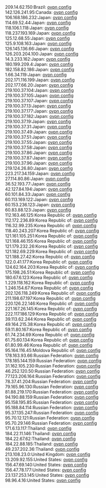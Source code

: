 209.14.62.150:Brazil: [ovpn config](vpn/209_14_62_150.ovpn)  
142.126.241.95:Canada: [ovpn config](vpn/142_126_241_95.ovpn)  
106.168.186.232:Japan: [ovpn config](vpn/106_168_186_232.ovpn)  
114.69.52.44:Japan: [ovpn config](vpn/114_69_52_44.ovpn)  
118.106.1.118:Japan: [ovpn config](vpn/118_106_1_118.ovpn)  
118.237.193.169:Japan: [ovpn config](vpn/118_237_193_169.ovpn)  
125.12.68.55:Japan: [ovpn config](vpn/125_12_68_55.ovpn)  
125.9.108.163:Japan: [ovpn config](vpn/125_9_108_163.ovpn)  
126.145.136.66:Japan: [ovpn config](vpn/126_145_136_66.ovpn)  
126.203.204.100:Japan: [ovpn config](vpn/126_203_204_100.ovpn)  
14.3.233.162:Japan: [ovpn config](vpn/14_3_233_162.ovpn)  
180.199.209.4:Japan: [ovpn config](vpn/180_199_209_4.ovpn)  
182.158.82.186:Japan: [ovpn config](vpn/182_158_82_186.ovpn)  
1.66.34.119:Japan: [ovpn config](vpn/1_66_34_119.ovpn)  
202.171.116.199:Japan: [ovpn config](vpn/202_171_116_199.ovpn)  
202.177.66.20:Japan: [ovpn config](vpn/202_177_66_20.ovpn)  
219.100.37.104:Japan: [ovpn config](vpn/219_100_37_104.ovpn)  
219.100.37.105:Japan: [ovpn config](vpn/219_100_37_105.ovpn)  
219.100.37.107:Japan: [ovpn config](vpn/219_100_37_107.ovpn)  
219.100.37.13:Japan: [ovpn config](vpn/219_100_37_13.ovpn)  
219.100.37.177:Japan: [ovpn config](vpn/219_100_37_177.ovpn)  
219.100.37.182:Japan: [ovpn config](vpn/219_100_37_182.ovpn)  
219.100.37.19:Japan: [ovpn config](vpn/219_100_37_19.ovpn)  
219.100.37.31:Japan: [ovpn config](vpn/219_100_37_31.ovpn)  
219.100.37.49:Japan: [ovpn config](vpn/219_100_37_49.ovpn)  
219.100.37.51:Japan: [ovpn config](vpn/219_100_37_51.ovpn)  
219.100.37.55:Japan: [ovpn config](vpn/219_100_37_55.ovpn)  
219.100.37.58:Japan: [ovpn config](vpn/219_100_37_58.ovpn)  
219.100.37.86:Japan: [ovpn config](vpn/219_100_37_86.ovpn)  
219.100.37.87:Japan: [ovpn config](vpn/219_100_37_87.ovpn)  
219.100.37.96:Japan: [ovpn config](vpn/219_100_37_96.ovpn)  
219.124.26.80:Japan: [ovpn config](vpn/219_124_26_80.ovpn)  
223.217.34.159:Japan: [ovpn config](vpn/223_217_34_159.ovpn)  
27.114.80.86:Japan: [ovpn config](vpn/27_114_80_86.ovpn)  
36.52.193.77:Japan: [ovpn config](vpn/36_52_193_77.ovpn)  
42.127.84.194:Japan: [ovpn config](vpn/42_127_84_194.ovpn)  
60.101.84.33:Japan: [ovpn config](vpn/60_101_84_33.ovpn)  
60.113.169.122:Japan: [ovpn config](vpn/60_113_169_122.ovpn)  
60.153.236.123:Japan: [ovpn config](vpn/60_153_236_123.ovpn)  
60.83.88.123:Japan: [ovpn config](vpn/60_83_88_123.ovpn)  
112.163.46.125:Korea Republic of: [ovpn config](vpn/112_163_46_125.ovpn)  
112.172.236.89:Korea Republic of: [ovpn config](vpn/112_172_236_89.ovpn)  
116.32.99.235:Korea Republic of: [ovpn config](vpn/116_32_99_235.ovpn)  
118.40.243.207:Korea Republic of: [ovpn config](vpn/118_40_243_207.ovpn)  
121.161.105.251:Korea Republic of: [ovpn config](vpn/121_161_105_251.ovpn)  
121.168.46.155:Korea Republic of: [ovpn config](vpn/121_168_46_155.ovpn)  
121.179.232.26:Korea Republic of: [ovpn config](vpn/121_179_232_26.ovpn)  
121.182.69.229:Korea Republic of: [ovpn config](vpn/121_182_69_229.ovpn)  
121.188.27.42:Korea Republic of: [ovpn config](vpn/121_188_27_42.ovpn)  
122.0.41.177:Korea Republic of: [ovpn config](vpn/122_0_41_177.ovpn)  
124.62.164.203:Korea Republic of: [ovpn config](vpn/124_62_164_203.ovpn)  
175.198.26.51:Korea Republic of: [ovpn config](vpn/175_198_26_51.ovpn)  
180.67.6.123:Korea Republic of: [ovpn config](vpn/180_67_6_123.ovpn)  
1.229.118.162:Korea Republic of: [ovpn config](vpn/1_229_118_162.ovpn)  
1.246.154.67:Korea Republic of: [ovpn config](vpn/1_246_154_67.ovpn)  
202.126.118.249:Korea Republic of: [ovpn config](vpn/202_126_118_249.ovpn)  
211.198.67.197:Korea Republic of: [ovpn config](vpn/211_198_67_197.ovpn)  
220.126.22.146:Korea Republic of: [ovpn config](vpn/220_126_22_146.ovpn)  
221.167.26.145:Korea Republic of: [ovpn config](vpn/221_167_26_145.ovpn)  
222.117.186.129:Korea Republic of: [ovpn config](vpn/222_117_186_129.ovpn)  
39.113.62.244:Korea Republic of: [ovpn config](vpn/39_113_62_244.ovpn)  
49.164.215.38:Korea Republic of: [ovpn config](vpn/49_164_215_38.ovpn)  
59.11.80.167:Korea Republic of: [ovpn config](vpn/59_11_80_167.ovpn)  
61.74.234.69:Korea Republic of: [ovpn config](vpn/61_74_234_69.ovpn)  
61.75.60.134:Korea Republic of: [ovpn config](vpn/61_75_60_134.ovpn)  
61.80.99.46:Korea Republic of: [ovpn config](vpn/61_80_99_46.ovpn)  
95.164.116.45:Moldova Republic of: [ovpn config](vpn/95_164_116_45.ovpn)  
178.163.93.66:Russian Federation: [ovpn config](vpn/178_163_93_66.ovpn)  
178.185.144.159:Russian Federation: [ovpn config](vpn/178_185_144_159.ovpn)  
31.162.105.230:Russian Federation: [ovpn config](vpn/31_162_105_230.ovpn)  
46.252.120.50:Russian Federation: [ovpn config](vpn/46_252_120_50.ovpn)  
77.123.206.164:Russian Federation: [ovpn config](vpn/77_123_206_164.ovpn)  
78.37.41.204:Russian Federation: [ovpn config](vpn/78_37_41_204.ovpn)  
79.165.96.130:Russian Federation: [ovpn config](vpn/79_165_96_130.ovpn)  
81.88.219.170:Russian Federation: [ovpn config](vpn/81_88_219_170.ovpn)  
94.190.88.159:Russian Federation: [ovpn config](vpn/94_190_88_159.ovpn)  
95.158.195.85:Russian Federation: [ovpn config](vpn/95_158_195_85.ovpn)  
95.188.84.114:Russian Federation: [ovpn config](vpn/95_188_84_114.ovpn)  
95.37.135.247:Russian Federation: [ovpn config](vpn/95_37_135_247.ovpn)  
95.70.12.121:Russian Federation: [ovpn config](vpn/95_70_12_121.ovpn)  
95.70.29.146:Russian Federation: [ovpn config](vpn/95_70_29_146.ovpn)  
171.6.13.117:Thailand: [ovpn config](vpn/171_6_13_117.ovpn)  
184.22.11.146:Thailand: [ovpn config](vpn/184_22_11_146.ovpn)  
184.22.67.62:Thailand: [ovpn config](vpn/184_22_67_62.ovpn)  
184.22.88.185:Thailand: [ovpn config](vpn/184_22_88_185.ovpn)  
49.237.202.36:Thailand: [ovpn config](vpn/49_237_202_36.ovpn)  
213.108.23.0:United Kingdom: [ovpn config](vpn/213_108_23_0.ovpn)  
13.209.92.155:United States: [ovpn config](vpn/13_209_92_155.ovpn)  
156.47.69.140:United States: [ovpn config](vpn/156_47_69_140.ovpn)  
156.47.78.177:United States: [ovpn config](vpn/156_47_78_177.ovpn)  
23.137.253.145:United States: [ovpn config](vpn/23_137_253_145.ovpn)  
98.96.4.16:United States: [ovpn config](vpn/98_96_4_16.ovpn)  
